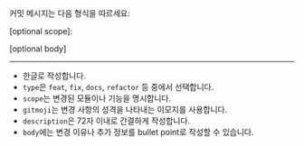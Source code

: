 커밋 메시지는 다음 형식을 따르세요:

<type>[optional scope]: <gitmoji> <description>

[optional body]

---

- 한글로 작성합니다.
- `type`은 `feat`, `fix`, `docs`, `refactor` 등 중에서 선택합니다.
- `scope`는 변경된 모듈이나 기능을 명시합니다.
- `gitmoji`는 변경 사항의 성격을 나타내는 이모지를 사용합니다.
- `description`은 72자 이내로 간결하게 작성합니다.
- `body`에는 변경 이유나 추가 정보를 bullet point로 작성할 수 있습니다.
